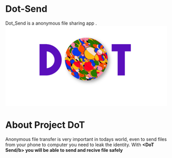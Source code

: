 # Dot-Send
Dot_Send is a anonymous file sharing app . 
<br/>
![](/dot.png)
<br/>
# About Project DoT

Anonymous file transfer is very important in todays world, even to send files from your phone to computer you need to leak the identity. With <b><DoT Send/b> you will be able to send and recive file safely
